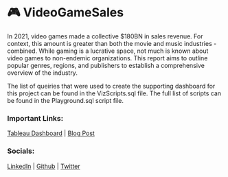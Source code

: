 # 🎮 VideoGameSales 
In 2021, video games made a collective $180BN in sales revenue. For context, this amount is greater than both the movie and music industries - combined. While gaming is a lucrative space, not much is known about video games to non-endemic organizations. This report aims to outline popular genres, regions, and publishers to establish a comprehensive overview of the industry.

The list of queiries that were used to create the supporting dashboard for this project can be found in the VizScripts.sql file. The full list of scripts can be found in the Playground.sql script file.

### Important Links:
[Tableau Dashboard](https://public.tableau.com/views/VideoGameSales_16739100252120/VideoGameSalesDashboard?:language=en-US&publish=yes&:display_count=n&:origin=viz_share_link) | [Blog Post](https://fortune-avocado-c5c.notion.site/Video-Game-Sales-3e1db42038184a8dac0c43a6011998e4)


### Socials:
[LinkedIn](https://www.linkedin.com/in/imjasonleo/) | [Github](https://github.com/JasonDoesCode) | [Twitter](https://twitter.com/JasonDoesCode)

